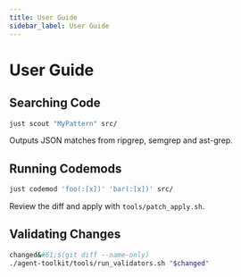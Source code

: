 ```yaml
---
title: User Guide
sidebar_label: User Guide
---
```


# User Guide

## Searching Code
```bash
just scout "MyPattern" src/
```
Outputs JSON matches from ripgrep, semgrep and ast-grep.

## Running Codemods
```bash
just codemod 'foo(:[x])' 'bar(:[x])' src/
```
Review the diff and apply with `tools/patch_apply.sh`.

## Validating Changes
```bash
changed&#61;$(git diff --name-only)
./agent-toolkit/tools/run_validators.sh "$changed"
```
